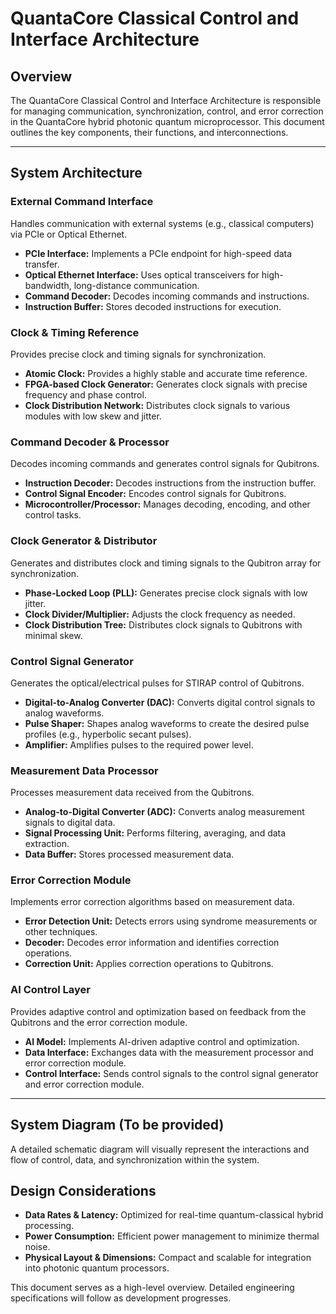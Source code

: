 # QuantaCore Classical Control and Interface Architecture

## Overview
The QuantaCore Classical Control and Interface Architecture is responsible for managing communication, synchronization, control, and error correction in the QuantaCore hybrid photonic quantum microprocessor. This document outlines the key components, their functions, and interconnections.

---

## System Architecture

### External Command Interface
Handles communication with external systems (e.g., classical computers) via PCIe or Optical Ethernet.
- **PCIe Interface:** Implements a PCIe endpoint for high-speed data transfer.
- **Optical Ethernet Interface:** Uses optical transceivers for high-bandwidth, long-distance communication.
- **Command Decoder:** Decodes incoming commands and instructions.
- **Instruction Buffer:** Stores decoded instructions for execution.

### Clock & Timing Reference
Provides precise clock and timing signals for synchronization.
- **Atomic Clock:** Provides a highly stable and accurate time reference.
- **FPGA-based Clock Generator:** Generates clock signals with precise frequency and phase control.
- **Clock Distribution Network:** Distributes clock signals to various modules with low skew and jitter.

### Command Decoder & Processor
Decodes incoming commands and generates control signals for Qubitrons.
- **Instruction Decoder:** Decodes instructions from the instruction buffer.
- **Control Signal Encoder:** Encodes control signals for Qubitrons.
- **Microcontroller/Processor:** Manages decoding, encoding, and other control tasks.

### Clock Generator & Distributor
Generates and distributes clock and timing signals to the Qubitron array for synchronization.
- **Phase-Locked Loop (PLL):** Generates precise clock signals with low jitter.
- **Clock Divider/Multiplier:** Adjusts the clock frequency as needed.
- **Clock Distribution Tree:** Distributes clock signals to Qubitrons with minimal skew.

### Control Signal Generator
Generates the optical/electrical pulses for STIRAP control of Qubitrons.
- **Digital-to-Analog Converter (DAC):** Converts digital control signals to analog waveforms.
- **Pulse Shaper:** Shapes analog waveforms to create the desired pulse profiles (e.g., hyperbolic secant pulses).
- **Amplifier:** Amplifies pulses to the required power level.

### Measurement Data Processor
Processes measurement data received from the Qubitrons.
- **Analog-to-Digital Converter (ADC):** Converts analog measurement signals to digital data.
- **Signal Processing Unit:** Performs filtering, averaging, and data extraction.
- **Data Buffer:** Stores processed measurement data.

### Error Correction Module
Implements error correction algorithms based on measurement data.
- **Error Detection Unit:** Detects errors using syndrome measurements or other techniques.
- **Decoder:** Decodes error information and identifies correction operations.
- **Correction Unit:** Applies correction operations to Qubitrons.

### AI Control Layer
Provides adaptive control and optimization based on feedback from the Qubitrons and the error correction module.
- **AI Model:** Implements AI-driven adaptive control and optimization.
- **Data Interface:** Exchanges data with the measurement processor and error correction module.
- **Control Interface:** Sends control signals to the control signal generator and error correction module.

---

## System Diagram (To be provided)
A detailed schematic diagram will visually represent the interactions and flow of control, data, and synchronization within the system.

## Design Considerations
- **Data Rates & Latency:** Optimized for real-time quantum-classical hybrid processing.
- **Power Consumption:** Efficient power management to minimize thermal noise.
- **Physical Layout & Dimensions:** Compact and scalable for integration into photonic quantum processors.

This document serves as a high-level overview. Detailed engineering specifications will follow as development progresses.

